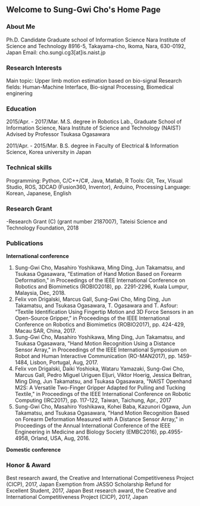 ## Welcome to Sung-Gwi Cho's Home Page

### About Me
Ph.D. Candidate
Graduate school of Information Science
Nara Institute of Science and Technology
8916-5, Takayama-cho, Ikoma, Nara, 630-0192, Japan
Email: cho.sungi.cg3[at]is.naist.jp

### Research Interests
Main topic: Upper limb motion estimation based on bio-signal
Research fields: Human-Machine Interface, Bio-signal Processing, Biomedical enginering


### Education
2015/Apr. - 2017/Mar. M.S. degree
in Robotics Lab., Graduate School of Information Science,
Nara Institute of Science and Technology (NAIST)
Advised by Professor Tsukasa Ogasawara

2011/Apr. - 2015/Mar. B.S. degree
in Faculty of Electrical & Information Science,
Korea university in Japan

### Technical skills
Programming: Python, C/C++/C#, Java, Matlab, R
Tools: Git, Tex, Visual Studio, ROS, 3DCAD (Fusion360, Inventor), Arduino, Processing
Language: Korean, Japanese, English 

### Research Grant
-Research Grant (C) (grant number 2187007), Tateisi Science and Technology Foundation, 2018

### Publications
**International conference**
1. Sung-Gwi Cho, Masahiro Yoshikawa, Ming Ding, Jun Takamatsu, and Tsukasa Ogasawara, "Estimation of Hand Motion Based on Forearm Deformation," in Proceedings of the IEEE International Conference on Robotics and Biomimetics (ROBIO2018), pp. 2291-2296, Kuala Lumpur, Malaysia, Dec, 2018.
2. Felix von Drigalski, Marcus Gall, Sung-Gwi Cho, Ming Ding, Jun Takamatsu, and Tsukasa Ogasawara, T. Ogasawara and T. Asfour: “Textile Identification Using Fingertip Motion and 3D Force Sensors in an Open-Source Gripper,” in Proceedings of the IEEE International Conference on Robotics and Biomimetics (ROBIO2017), pp. 424-429, Macau SAR, China, 2017. 
3. Sung-Gwi Cho, Masahiro Yoshikawa, Ming Ding, Jun Takamatsu, and Tsukasa Ogasawara, "Hand Motion Recognition Using a Distance Sensor Array," in Proceedings of the IEEE International Symposium on Robot and Human Interactive Communication (RO-MAN2017), pp. 1459-1484, Lisbon, Portugal, Aug, 2017.
4. Felix von Drigalski, Daiki Yoshioka, Wataru Yamazaki, Sung-Gwi Cho, Marcus Gall, Pedro Miguel Uriguen Eljuri, Viktor Hoerig, Jessica Beltran, Ming Ding, Jun Takamatsu, and Tsukasa Ogasawara, "NAIST Openhand M2S: A Versatile Two-Finger Gripper Adapted for Pulling and Tucking Textile," in Proceedings of the IEEE International Conference on Robotic Computing (IRC2017), pp. 117-122, Taiwan, Taichung, Apr., 2017
5. Sung-Gwi Cho, Masahiro Yoshikawa, Kohei Baba, Kazunori Ogawa, Jun Takamatsu, and Tsukasa Ogasawara, "Hand Motion Recognition Based on Forearm Deformation Measured with A Distance Sensor Array," in Proceedings of the Annual International Conference of the IEEE Engineering in Medicine and Biology Society (EMBC2016), pp.4955-4958, Orland, USA, Aug, 2016.

**Domestic conference**

### Honor & Award
Best research award, the Creative and International Competitiveness Project (CICP), 2017, Japan
Exemption from JASSO Scholarship Refund for Excellent Student, 2017, Japan
Best research award, the Creative and International Competitiveness Project (CICP), 2017, Japan